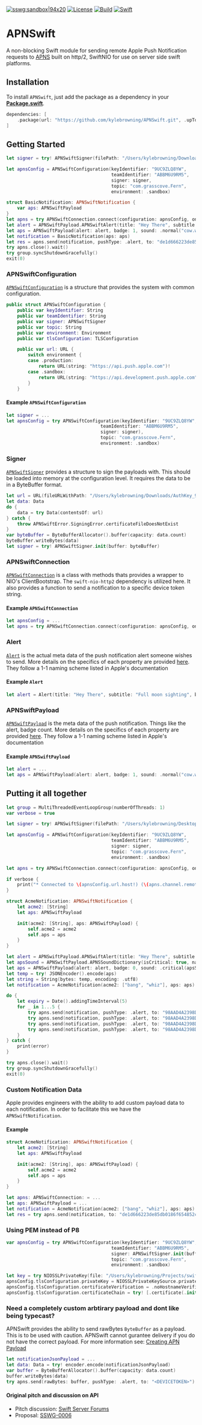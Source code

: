 [![sswg:sandbox|94x20](https://img.shields.io/badge/sswg-sandbox-lightgrey.svg)](https://github.com/swift-server/sswg/blob/master/process/incubation.md#sandbox-level)
[![License](https://img.shields.io/badge/License-Apache%202.0-yellow.svg)](https://www.apache.org/licenses/LICENSE-2.0.html)
[![Build](https://github.com/kylebrowning/APNSwift/workflows/test/badge.svg)](https://github.com/kylebrowning/APNSwift/actions)
[![Swift](https://img.shields.io/badge/Swift-5.1-brightgreen.svg?colorA=orange&colorB=4E4E4E)](https://swift.org)

# APNSwift

A non-blocking Swift module for sending remote Apple Push Notification requests to [APNS](https://developer.apple.com/documentation/usernotifications/setting_up_a_remote_notification_server) built on http/2, SwiftNIO for use on server side swift platforms.

## Installation

To install `APNSwift`, just add the package as a dependency in your [**Package.swift**](https://github.com/apple/swift-package-manager/blob/master/Documentation/PackageDescriptionV4.md#dependencies).

```swift
dependencies: [
    .package(url: "https://github.com/kylebrowning/APNSwift.git", .upToNextMinor(from: "1.3.0"))
]
```

## Getting Started

```swift
let signer = try! APNSwiftSigner(filePath: "/Users/kylebrowning/Downloads/AuthKey_9UC9ZLQ8YW.p8")

let apnsConfig = APNSwiftConfiguration(keyIdentifier: "9UC9ZLQ8YW",
                                       teamIdentifier: "ABBM6U9RM5",
                                       signer: signer,
                                       topic: "com.grasscove.Fern",
                                       environment: .sandbox)

struct BasicNotification: APNSwiftNotification {
    var aps: APNSwiftPayload
}
let apns = try APNSwiftConnection.connect(configuration: apnsConfig, on: group.next()).wait()
let alert = APNSwiftPayload.APNSwiftAlert(title: "Hey There", subtitle: "Full moon sighting", body: "There was a full moon last night did you see it")
let aps = APNSwiftPayload(alert: alert, badge: 1, sound: .normal("cow.wav"))
let notification = BasicNotification(aps: aps)
let res = apns.send(notification, pushType: .alert, to: "de1d666223de85db0186f654852cc960551125ee841ca044fdf5ef6a4756a77e")
try apns.close().wait()
try group.syncShutdownGracefully()
exit(0)
```


### APNSwiftConfiguration

[`APNSwiftConfiguration`](https://github.com/kylebrowning/swift-nio-http2-apns/blob/master/Sources/APNSwift/APNSwiftConfiguration.swift) is a structure that provides the system with common configuration.

```swift
public struct APNSwiftConfiguration {
    public var keyIdentifier: String
    public var teamIdentifier: String
    public var signer: APNSwiftSigner
    public var topic: String
    public var environment: Environment
    public var tlsConfiguration: TLSConfiguration

    public var url: URL {
        switch environment {
        case .production:
            return URL(string: "https://api.push.apple.com")!
        case .sandbox:
            return URL(string: "https://api.development.push.apple.com")!
        }
    }
```
#### Example `APNSwiftConfiguration`
```swift
let signer = ...
let apnsConfig = try APNSwiftConfiguration(keyIdentifier: "9UC9ZLQ8YW",
                                   teamIdentifier: "ABBM6U9RM5",
                                   signer: signer),
                                   topic: "com.grasscove.Fern",
                                   environment: .sandbox)
```

### Signer

[`APNSwiftSigner`](https://github.com/kylebrowning/swift-nio-http2-apns/blob/master/Sources/APNSwift/APNSwiftSigner.swift) provides a structure to sign the payloads with. This should be loaded into memory at the configuration level. It requires the data to be in a ByteBuffer format.

```swift
let url = URL(fileURLWithPath: "/Users/kylebrowning/Downloads/AuthKey_9UC9ZLQ8YW.p8")
let data: Data
do {
    data = try Data(contentsOf: url)
} catch {
    throw APNSwiftError.SigningError.certificateFileDoesNotExist
}
var byteBuffer = ByteBufferAllocator().buffer(capacity: data.count)
byteBuffer.writeBytes(data)
let signer = try! APNSwiftSigner.init(buffer: byteBuffer)
```
### APNSwiftConnection

[`APNSwiftConnection`](https://github.com/kylebrowning/swift-nio-http2-apns/blob/master/Sources/APNSwift/APNSwiftConnection.swift) is a class with methods thats provides a wrapper to NIO's ClientBootstrap. The `swift-nio-http2` dependency is utilized here. It also provides a function to send a notification to a specific device token string.


#### Example `APNSwiftConnection`
```swift
let apnsConfig = ...
let apns = try APNSwiftConnection.connect(configuration: apnsConfig, on: group.next()).wait()
```

### Alert

[`Alert`](https://github.com/kylebrowning/swift-nio-http2-apns/blob/master/Sources/APNSwift/APNSRequest.swift) is the actual meta data of the push notification alert someone wishes to send. More details on the specifics of each property are provided [here](https://developer.apple.com/library/archive/documentation/NetworkingInternet/Conceptual/RemoteNotificationsPG/PayloadKeyReference.html). They follow a 1-1 naming scheme listed in Apple's documentation


#### Example `Alert`
```swift
let alert = Alert(title: "Hey There", subtitle: "Full moon sighting", body: "There was a full moon last night did you see it")
```

### APNSwiftPayload

[`APNSwiftPayload`](https://github.com/kylebrowning/swift-nio-http2-apns/blob/master/Sources/APNSwift/APNSRequest.swift) is the meta data of the push notification. Things like the alert, badge count. More details on the specifics of each property are provided [here](https://developer.apple.com/library/archive/documentation/NetworkingInternet/Conceptual/RemoteNotificationsPG/PayloadKeyReference.html). They follow a 1-1 naming scheme listed in Apple's documentation


#### Example `APNSwiftPayload`
```swift
let alert = ...
let aps = APNSwiftPayload(alert: alert, badge: 1, sound: .normal("cow.wav"))
```

## Putting it all together

```swift
let group = MultiThreadedEventLoopGroup(numberOfThreads: 1)
var verbose = true

let signer = try! APNSwiftSigner(filePath: "/Users/kylebrowning/Desktop/AuthKey_9UC9ZLQ8YW.p8")

let apnsConfig = APNSwiftConfiguration(keyIdentifier: "9UC9ZLQ8YW",
                                       teamIdentifier: "ABBM6U9RM5",
                                       signer: signer,
                                       topic: "com.grasscove.Fern",
                                       environment: .sandbox)

let apns = try APNSwiftConnection.connect(configuration: apnsConfig, on: group.next()).wait()

if verbose {
    print("* Connected to \(apnsConfig.url.host!) (\(apns.channel.remoteAddress!)")
}

struct AcmeNotification: APNSwiftNotification {
    let acme2: [String]
    let aps: APNSwiftPayload

    init(acme2: [String], aps: APNSwiftPayload) {
        self.acme2 = acme2
        self.aps = aps
    }
}

let alert = APNSwiftPayload.APNSwiftAlert(title: "Hey There", subtitle: "Subtitle", body: "Body")
let apsSound = APNSwiftPayload.APNSSoundDictionary(isCritical: true, name: "cow.wav", volume: 0.8)
let aps = APNSwiftPayload(alert: alert, badge: 0, sound: .critical(apsSound), hasContentAvailable: true)
let temp = try! JSONEncoder().encode(aps)
let string = String(bytes: temp, encoding: .utf8)
let notification = AcmeNotification(acme2: ["bang", "whiz"], aps: aps)

do {
    let expiry = Date().addingTimeInterval(5)
    for _ in 1...5 {
        try apns.send(notification, pushType: .alert, to: "98AAD4A2398DDC58595F02FA307DF9A15C18B6111D1B806949549085A8E6A55D", expiration: expiry, priority: 10).wait()
        try apns.send(notification, pushType: .alert, to: "98AAD4A2398DDC58595F02FA307DF9A15C18B6111D1B806949549085A8E6A55D", expiration: expiry, priority: 10).wait()
        try apns.send(notification, pushType: .alert, to: "98AAD4A2398DDC58595F02FA307DF9A15C18B6111D1B806949549085A8E6A55D", expiration: expiry, priority: 10).wait()
        try apns.send(notification, pushType: .alert, to: "98AAD4A2398DDC58595F02FA307DF9A15C18B6111D1B806949549085A8E6A55D", expiration: expiry, priority: 10).wait()
    }
} catch {
    print(error)
}

try apns.close().wait()
try group.syncShutdownGracefully()
exit(0)
```

### Custom Notification Data

Apple provides engineers with the ability to add custom payload data to each notification. In order to facilitate this we have the `APNSwiftNotification`.

#### Example
```swift
struct AcmeNotification: APNSwiftNotification {
    let acme2: [String]
    let aps: APNSwiftPayload

    init(acme2: [String], aps: APNSwiftPayload) {
        self.acme2 = acme2
        self.aps = aps
    }
}

let apns: APNSwiftConnection: = ...
let aps: APNSwiftPayload = ...
let notification = AcmeNotification(acme2: ["bang", "whiz"], aps: aps)
let res = try apns.send(notification, to: "de1d666223de85db0186f654852cc960551125ee841ca044fdf5ef6a4756a77e").wait()
```

### Using PEM instead of P8
```swift
var apnsConfig = try APNSwiftConfiguration(keyIdentifier: "9UC9ZLQ8YW",
                                       teamIdentifier: "ABBM6U9RM5",
                                       signer: APNSwiftSigner.init(buffer: ByteBufferAllocator().buffer(capacity: Data().count)),
                                       topic: "com.grasscove.Fern",
                                       environment: .sandbox)

let key = try NIOSSLPrivateKey(file: "/Users/kylebrowning/Projects/swift/Fern/development_com.grasscove.Fern.pkey", format: .pem)
apnsConfig.tlsConfiguration.privateKey = NIOSSLPrivateKeySource.privateKey(key)
apnsConfig.tlsConfiguration.certificateVerification = .noHostnameVerification
apnsConfig.tlsConfiguration.certificateChain = try! [.certificate(.init(file: "/Users/kylebrowning/Projects/swift/Fern/development_com.grasscove.Fern.pem", format: .pem))]
```
### Need a completely custom arbtirary payload and dont like being typecast?
APNSwift provides the ability to send rawBytes `ByteBuffer` as a payload.
This is to be used with caution. APNSwift cannot gurantee delivery if you do not have the correct payload.
For more information see: [Creating APN Payload](https://developer.apple.com/library/archive/documentation/NetworkingInternet/Conceptual/RemoteNotificationsPG/CreatingtheNotificationPayload.html)
```swift
let notificationJsonPayload = ...
let data: Data = try! encoder.encode(notificationJsonPayload)
var buffer = ByteBufferAllocator().buffer(capacity: data.count)
buffer.writeBytes(data)
try apns.send(rawBytes: buffer, pushType: .alert, to: "<DEVICETOKEN>")
```

#### Original pitch and discussion on API

* Pitch discussion: [Swift Server Forums](https://forums.swift.org/t/apple-push-notification-service-implementation-pitch/20193)
* Proposal: [SSWG-0006](https://forums.swift.org/t/feedback-nioapns-nio-based-apple-push-notification-service/24393)
